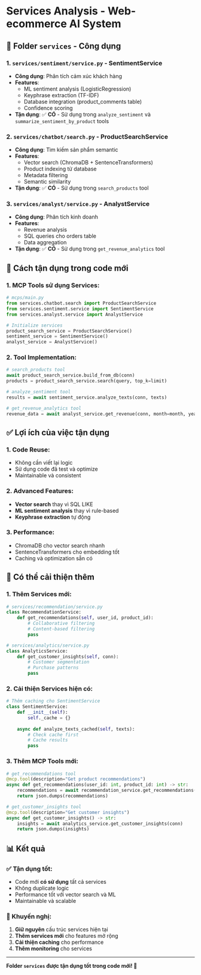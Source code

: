 # Services Analysis - Web-ecommerce AI System

## 📁 **Folder `services` - Công dụng**

### **1. `services/sentiment/service.py` - SentimentService**
- **Công dụng**: Phân tích cảm xúc khách hàng
- **Features**:
  - ML sentiment analysis (LogisticRegression)
  - Keyphrase extraction (TF-IDF)
  - Database integration (product_comments table)
  - Confidence scoring
- **Tận dụng**: ✅ **CÓ** - Sử dụng trong `analyze_sentiment` và `summarize_sentiment_by_product` tools

### **2. `services/chatbot/search.py` - ProductSearchService**
- **Công dụng**: Tìm kiếm sản phẩm semantic
- **Features**:
  - Vector search (ChromaDB + SentenceTransformers)
  - Product indexing từ database
  - Metadata filtering
  - Semantic similarity
- **Tận dụng**: ✅ **CÓ** - Sử dụng trong `search_products` tool

### **3. `services/analyst/service.py` - AnalystService**
- **Công dụng**: Phân tích kinh doanh
- **Features**:
  - Revenue analysis
  - SQL queries cho orders table
  - Data aggregation
- **Tận dụng**: ✅ **CÓ** - Sử dụng trong `get_revenue_analytics` tool

## 🔄 **Cách tận dụng trong code mới**

### **1. MCP Tools sử dụng Services:**
```python
# mcps/main.py
from services.chatbot.search import ProductSearchService
from services.sentiment.service import SentimentService
from services.analyst.service import AnalystService

# Initialize services
product_search_service = ProductSearchService()
sentiment_service = SentimentService()
analyst_service = AnalystService()
```

### **2. Tool Implementation:**
```python
# search_products tool
await product_search_service.build_from_db(conn)
products = product_search_service.search(query, top_k=limit)

# analyze_sentiment tool
results = await sentiment_service.analyze_texts(conn, texts)

# get_revenue_analytics tool
revenue_data = await analyst_service.get_revenue(conn, month=month, year=year)
```

## ✅ **Lợi ích của việc tận dụng**

### **1. Code Reuse:**
- Không cần viết lại logic
- Sử dụng code đã test và optimize
- Maintainable và consistent

### **2. Advanced Features:**
- **Vector search** thay vì SQL LIKE
- **ML sentiment analysis** thay vì rule-based
- **Keyphrase extraction** tự động

### **3. Performance:**
- ChromaDB cho vector search nhanh
- SentenceTransformers cho embedding tốt
- Caching và optimization sẵn có

## 🚀 **Có thể cải thiện thêm**

### **1. Thêm Services mới:**
```python
# services/recommendation/service.py
class RecommendationService:
    def get_recommendations(self, user_id, product_id):
        # Collaborative filtering
        # Content-based filtering
        pass

# services/analytics/service.py  
class AnalyticsService:
    def get_customer_insights(self, conn):
        # Customer segmentation
        # Purchase patterns
        pass
```

### **2. Cải thiện Services hiện có:**
```python
# Thêm caching cho SentimentService
class SentimentService:
    def __init__(self):
        self._cache = {}
    
    async def analyze_texts_cached(self, texts):
        # Check cache first
        # Cache results
        pass
```

### **3. Thêm MCP Tools mới:**
```python
# get_recommendations tool
@mcp.tool(description="Get product recommendations")
async def get_recommendations(user_id: int, product_id: int) -> str:
    recommendations = await recommendation_service.get_recommendations(user_id, product_id)
    return json.dumps(recommendations)

# get_customer_insights tool
@mcp.tool(description="Get customer insights")
async def get_customer_insights() -> str:
    insights = await analytics_service.get_customer_insights(conn)
    return json.dumps(insights)
```

## 📊 **Kết quả**

### **✅ Tận dụng tốt:**
- Code mới **có sử dụng** tất cả services
- Không duplicate logic
- Performance tốt với vector search và ML
- Maintainable và scalable

### **🎯 Khuyến nghị:**
1. **Giữ nguyên** cấu trúc services hiện tại
2. **Thêm services mới** cho features mở rộng
3. **Cải thiện caching** cho performance
4. **Thêm monitoring** cho services

---

**Folder `services` được tận dụng tốt trong code mới! 🎉**
